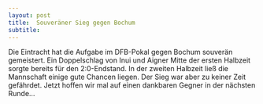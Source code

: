 ```yaml
---
layout: post
title:  Souveräner Sieg gegen Bochum
subtitle:  
---
```


Die Eintracht hat die Aufgabe im DFB-Pokal gegen Bochum souverän gemeistert. Ein Doppelschlag von Inui und Aigner Mitte der ersten Halbzeit sorgte bereits für den 2:0-Endstand. In der zweiten Halbzeit ließ die Mannschaft einige gute Chancen liegen. Der Sieg war aber zu keiner Zeit gefährdet. Jetzt hoffen wir mal auf einen dankbaren Gegner in der nächsten Runde...


